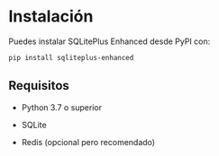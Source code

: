 # Instalación

Puedes instalar SQLitePlus Enhanced desde PyPI con:

```bash
pip install sqliteplus-enhanced
```

## Requisitos

- Python 3.7 o superior

- SQLite

- Redis (opcional pero recomendado)



